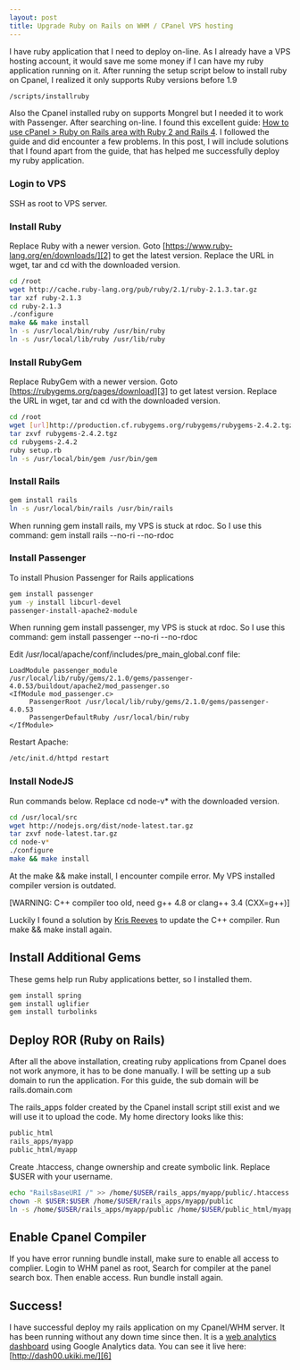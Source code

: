 ```yaml
---
layout: post
title: Upgrade Ruby on Rails on WHM / CPanel VPS hosting
---
```


I have ruby application that I need to deploy on-line. As I already have a VPS hosting account, it would save me some money if I can have my ruby application running on it. After running the setup script below to install ruby on Cpanel, I realized it only supports Ruby versions before 1.9

```bash
/scripts/installruby 
```

Also the Cpanel installed ruby on supports Mongrel but I needed it to work with Passenger. After searching on-line. I found this excellent guide: [How to use cPanel > Ruby on Rails area with Ruby 2 and Rails 4][1]. I followed the guide and did encounter a few problems. In this post, I will include solutions that I found apart from the guide, that has helped me successfully deploy my ruby application.

### Login to VPS
SSH as root to VPS server.

### Install Ruby
Replace Ruby with a newer version.
Goto [https://www.ruby-lang.org/en/downloads/][2] to get the latest version. Replace the URL in wget, tar and cd with the downloaded version.

```bash
cd /root
wget http://cache.ruby-lang.org/pub/ruby/2.1/ruby-2.1.3.tar.gz
tar xzf ruby-2.1.3
cd ruby-2.1.3
./configure
make && make install
ln -s /usr/local/bin/ruby /usr/bin/ruby
ln -s /usr/local/lib/ruby /usr/lib/ruby
```

### Install RubyGem
Replace RubyGem with a newer version.
Goto [https://rubygems.org/pages/download][3] to get latest version.
Replace the URL in wget, tar and cd with the downloaded version.

```bash
cd /root
wget [url]http://production.cf.rubygems.org/rubygems/rubygems-2.4.2.tgz[/url]
tar zxvf rubygems-2.4.2.tgz
cd rubygems-2.4.2
ruby setup.rb
ln -s /usr/local/bin/gem /usr/bin/gem
```

### Install Rails

```bash
gem install rails
ln -s /usr/local/bin/rails /usr/bin/rails
```

When running gem install rails, my VPS is stuck at rdoc. So I use this command: gem install rails --no-ri --no-rdoc

### Install Passenger
To install Phusion Passenger for Rails applications

```bash
gem install passenger
yum -y install libcurl-devel
passenger-install-apache2-module
```

When running gem install passenger, my VPS is stuck at rdoc. So I use this command: gem install passenger --no-ri --no-rdoc

Edit /usr/local/apache/conf/includes/pre_main_global.conf file:

```apacheconf
LoadModule passenger_module /usr/local/lib/ruby/gems/2.1.0/gems/passenger-4.0.53/buildout/apache2/mod_passenger.so
<IfModule mod_passenger.c>
     PassengerRoot /usr/local/lib/ruby/gems/2.1.0/gems/passenger-4.0.53
     PassengerDefaultRuby /usr/local/bin/ruby
</IfModule>
```

Restart Apache:

```bash
/etc/init.d/httpd restart
```

### Install NodeJS
Run commands below. Replace cd node-v* with the downloaded version.

```bash
cd /usr/local/src
wget http://nodejs.org/dist/node-latest.tar.gz
tar zxvf node-latest.tar.gz
cd node-v*
./configure
make && make install
```

At the make && make install, I encounter compile error. My VPS installed compiler version is outdated. 

[WARNING: C++ compiler too old, need g++ 4.8 or clang++ 3.4 (CXX=g++)]

Luckily I found a solution by [Kris Reeves][4] to update the C++ compiler. Run make && make install again.

## Install Additional Gems
These gems help run Ruby applications better, so I installed them.

```bash
gem install spring
gem install uglifier
gem install turbolinks
```

## Deploy ROR (Ruby on Rails) 
After all the above installation, creating ruby applications from Cpanel does not work anymore, it has to be done manually. I will be setting up a sub domain to run the application. For this guide, the sub domain will be rails.domain.com

The rails_apps folder created by the Cpanel install script still exist and we will use it to upload the code. My home directory looks like this:

```bash
public_html
rails_apps/myapp
public_html/myapp
```

Create .htaccess, change ownership and create symbolic link. Replace $USER with your username.

```bash
echo "RailsBaseURI /" >> /home/$USER/rails_apps/myapp/public/.htaccess
chown -R $USER:$USER /home/$USER/rails_apps/myapp/public
ln -s /home/$USER/rails_apps/myapp/public /home/$USER/public_html/myapp
```

## Enable Cpanel Compiler
If you have error running bundle install, make sure to enable all access to complier. Login to WHM panel as root, Search for compiler at the panel search box. Then enable access. Run bundle install again.

## Success!
I have successful deploy my rails application on my Cpanel/WHM server. It has been running without any down time since then. It is a [web analytics dashboard][5] using Google Analytics data. You can see it live here: [http://dash00.ukiki.me/][6]



[1]: https://forums.cpanel.net/threads/how-to-use-cpanel-ruby-on-rails-area-with-ruby-2-and-rails-4.433192/
[2]: https://www.ruby-lang.org/en/downloads/
[3]: https://rubygems.org/pages/download
[4]: http://krisreeves.com/code/compile-node-js-4-0-on-centos-6/
[5]: http://clchang.net/blog/internet-marketing/web-analytics-dashboard/
[6]: http://dash00.ukiki.me/